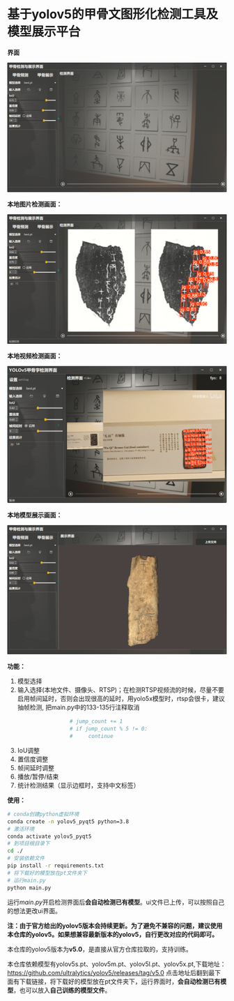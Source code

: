 # 基于yolov5的甲骨文图形化检测工具及模型展示平台



**界面**

![界面](https://github.com/LuckyBoy1798/yolov5-pyqt-master/blob/master/imgs/界面.png)

**本地图片检测画面：**

![本地图片](https://github.com/LuckyBoy1798/yolov5-pyqt-master/blob/master/imgs/检测1.png)

**本地视频检测画面：**

![本地视频](https://github.com/LuckyBoy1798/yolov5-pyqt-master/blob/master/imgs/视频2.png)

**本地模型展示画面：**

![本地模型](https://github.com/LuckyBoy1798/yolov5-pyqt-master/blob/master/imgs/展示1.png)

**功能：**

1. 模型选择
2. 输入选择(本地文件、摄像头、RTSP)；在检测RTSP视频流的时候，尽量不要启用帧间延时，否则会出现很高的延时，用yolo5x模型时，rtsp会很卡，建议抽帧检测, 把main.py中的133-135行注释取消
```python
                    # jump_count += 1
                    # if jump_count % 5 != 0:
                    #     continue
```

3. IoU调整
4. 置信度调整
5. 帧间延时调整
6. 播放/暂停/结束
7. 统计检测结果（显示边框时，支持中文标签）


**使用：**
```bash
# conda创建python虚拟环境
conda create -n yolov5_pyqt5 python=3.8
# 激活环境
conda activate yolov5_pyqt5
# 到项目根目录下
cd ./
# 安装依赖文件
pip install -r requirements.txt
# 将下载好的模型放在pt文件夹下
# 运行main.py
python main.py
```
运行*main.py*开启检测界面后**会自动检测已有模型**。ui文件已上传，可以按照自己的想法更改ui界面。

**注：由于官方给出的yolov5版本会持续更新。为了避免不兼容的问题，建议使用本仓库的yolov5。如果想兼容最新版本的yolov5，自行更改对应的代码即可。**

本仓库的yolov5版本为**v5.0**，是直接从官方仓库拉取的，支持训练。

本仓库依赖模型有yolov5s.pt、yolov5m.pt、yolov5l.pt、yolov5x.pt,下载地址：https://github.com/ultralytics/yolov5/releases/tag/v5.0
点击地址后翻到最下面有下载链接，将下载好的模型放在pt文件夹下，运行界面时，**会自动检测已有模型**，也可以放入**自己训练的模型文件**。
